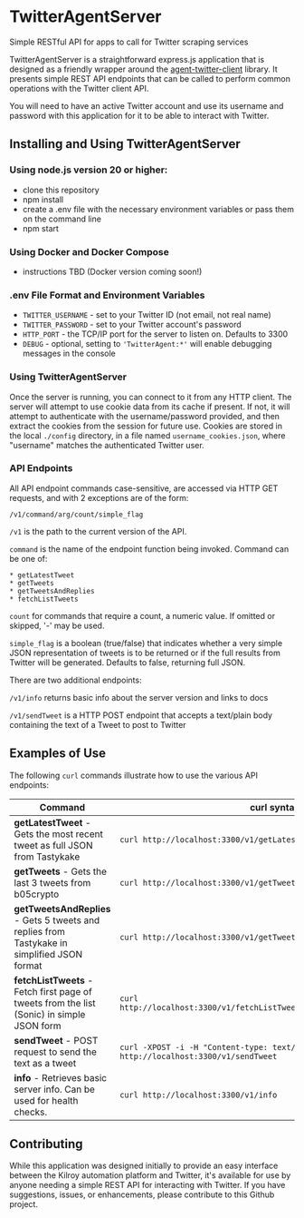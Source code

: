 # TwitterAgentServer
Simple RESTful API for apps to call for Twitter scraping services

TwitterAgentServer is a straightforward express.js application that is designed as a friendly wrapper around the 
[agent-twitter-client](https://github.com/elizaOS/agent-twitter-client) library. It presents simple REST API endpoints
that can be called to perform common operations with the Twitter client API.

You will need to have an active Twitter account and use its username and password with this application for it to be able to 
interact with Twitter.

## Installing and Using TwitterAgentServer

### Using node.js version 20 or higher:
  * clone this repository
  * npm install
  * create a .env file with the necessary environment variables or pass them on the command line
  * npm start

### Using Docker and Docker Compose
  * instructions TBD (Docker version coming soon!)

### .env File Format and Environment Variables
  * ```TWITTER_USERNAME``` - set to your Twitter ID (not email, not real name)
  * ```TWITTER_PASSWORD``` - set to your Twitter account's password
  * ```HTTP_PORT``` - the TCP/IP port for the server to listen on. Defaults to 3300
  * ```DEBUG``` - optional, setting to ```'TwitterAgent:*'``` will enable debugging messages in the console

### Using TwitterAgentServer
Once the server is running, you can connect to it from any HTTP client. The server will attempt to use cookie data from its cache
if present. If not, it will attempt to authenticate with the username/password provided, and then extract the cookies from the 
session for future use. Cookies are stored in the local ```./config``` directory, in a file named ```username_cookies.json```, where
"username" matches the authenticated Twitter user.

### API Endpoints
  All API endpoint commands case-sensitive, are accessed via HTTP GET requests, and with 2 exceptions are of the form:

  ```/v1/command/arg/count/simple_flag```

  ```/v1``` is the path to the current version of the API.

  ```command``` is the name of the endpoint function being invoked. Command can be one of:

    * getLatestTweet
    * getTweets
    * getTweetsAndReplies
    * fetchListTweets

  ```count``` for commands that require a count, a numeric value. If omitted or skipped, '-' may be used.

  ```simple_flag``` is a boolean (true/false) that indicates whether a very simple JSON representation of tweets is to be returned or if the full results from Twitter will be generated. Defaults to false, returning full JSON.

  There are two additional endpoints:

  ```/v1/info``` returns basic info about the server version and links to docs

  ```/v1/sendTweet``` is a HTTP POST endpoint that accepts a text/plain body containing the text of a Tweet to post to Twitter


## Examples of Use

The following ```curl``` commands illustrate how to use the various API endpoints:

| Command | curl syntax |
| -------- | -------- |
| **getLatestTweet** - Gets the most recent tweet as full JSON from Tastykake| ```curl http://localhost:3300/v1/getLatestTweet/Tastykake``` |
| **getTweets** - Gets the last 3 tweets from b05crypto | ```curl http://localhost:3300/v1/getTweets/b05crypto/3``` |
| **getTweetsAndReplies** - Gets 5 tweets and replies from Tastykake in simplified JSON format | ```curl http://localhost:3300/v1/getTweetsAndReplies/Tastykake/5/true``` |
| **fetchListTweets** - Fetch first page of tweets from the list (Sonic) in simple JSON form | ```curl http://localhost:3300/v1/fetchListTweets/1491981766466293761/1/true``` |
| **sendTweet** - POST request to send the text as a tweet | ```curl -XPOST -i -H "Content-type: text/plain" --data "Hello World!" http://localhost:3300/v1/sendTweet``` |
| **info** - Retrieves basic server info. Can be used for health checks.| ```curl http://localhost:3300/v1/info``` |

## Contributing
While this application was designed initially to provide an easy interface between the Kilroy automation platform and Twitter, it's available for use by anyone needing a simple REST API for interacting with Twitter. If you have suggestions, issues, or enhancements, please contribute
to this Github project.
